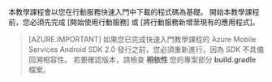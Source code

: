 本教學課程會以您在行動服務快速入門中下載的程式碼為基礎。 開始本教學課程前，您必須先完成 [開始使用行動服務] 或 [將行動服務新增至現有的應用程式]。 

> [AZURE.IMPORTANT] 如果您已完成快速入門教學課程的 Azure Mobile Services Android SDK 2.0 發行之前，您必須重新進行，因為 SDK 不具備回溯相容性。 若要確認版本，請檢查 **相依性** 您的專案部分 **build.gradle** 檔案。


<!-- URLs. 
[Get started with Mobile Services]: ../articles/mobile-services-android-get-started.md
[Add Mobile Services to an existing app]: ../articles/mobile-services-android-get-started-data.md
-->
